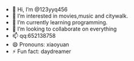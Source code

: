 - 👋 Hi, I’m @123yyq456
- 👀 I’m interested in movies,music and citywalk.
- 🌱 I’m currently learning programming.
- 💞️ I’m looking to collaborate on everything
- 📫 qq:652138758
- 😄 Pronouns: xiaoyuan
- ⚡ Fun fact: daydreamer

<!---
123yyq456/123yyq456 is a ✨ special ✨ repository because its `README.md` (this file) appears on your GitHub profile.
You can click the Preview link to take a look at your changes.
--->
